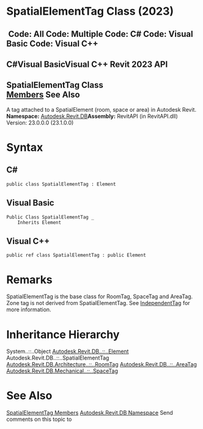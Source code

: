 # SpatialElementTag Class (2023)

﻿
 Code: All Code: Multiple Code: C# Code: Visual Basic Code: Visual C++   
---  
C#Visual BasicVisual C++
Revit 2023 API  
---  
SpatialElementTag Class  
[Members](52d8b265-4527-674a-3101-1749a606e1ac.md "SpatialElementTag Members") See Also  
---  
A tag attached to a SpatialElement (room, space or area) in Autodesk Revit. 
**Namespace:** [Autodesk.Revit.DB](87546ba7-461b-c646-cbb1-2cb8f5bff8b2.md "Autodesk.Revit.DB Namespace")**Assembly:** RevitAPI (in RevitAPI.dll) Version: 23.0.0.0 (23.1.0.0)
# Syntax
C#  
---  
```text
public class SpatialElementTag : Element
```
  
Visual Basic  
---  
```text
Public Class SpatialElementTag _
	Inherits Element
```
  
Visual C++  
---  
```text
public ref class SpatialElementTag : public Element
```
  
# Remarks
SpatialElementTag is the base class for RoomTag, SpaceTag and AreaTag. Zone tag is not derived from SpatialElementTag. See [IndependentTag](e52073e2-9d98-6fb5-eb43-288cf9ed2e28.md "IndependentTag Class") for more information. 
# Inheritance Hierarchy
System..::..Object [Autodesk.Revit.DB..::..Element](eb16114f-69ea-f4de-0d0d-f7388b105a16.md "Element Class") Autodesk.Revit.DB..::..SpatialElementTag [Autodesk.Revit.DB.Architecture..::..RoomTag](3593ae3b-3046-4fd1-ced3-ce1368e3adb3.md "RoomTag Class") [Autodesk.Revit.DB..::..AreaTag](8bbf0942-d7ce-02f0-8e07-aaa6e7aff169.md "AreaTag Class") [Autodesk.Revit.DB.Mechanical..::..SpaceTag](ef54adf0-d922-e041-0e8c-34cff3ebdb8f.md "SpaceTag Class")
# See Also
[SpatialElementTag Members](52d8b265-4527-674a-3101-1749a606e1ac.md "SpatialElementTag Members")
[Autodesk.Revit.DB Namespace](87546ba7-461b-c646-cbb1-2cb8f5bff8b2.md "Autodesk.Revit.DB Namespace")
Send comments on this topic to 